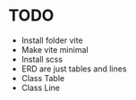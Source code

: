 # TODO
  - Install folder vite
  - Make vite minimal
  - Install scss
  - ERD are just tables and lines
  - Class Table
  - Class Line